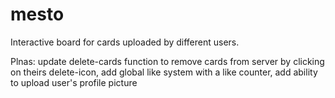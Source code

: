 # mesto

Interactive board for cards uploaded by different users.

Plnas: update delete-cards function to remove cards from server by clicking on theirs delete-icon, add global like system with a like counter, add ability to upload user's profile picture
